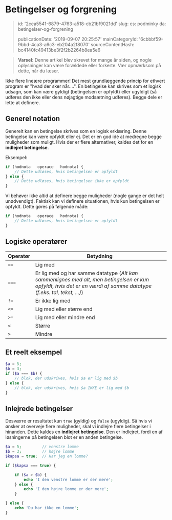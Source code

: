 Betingelser og forgrening
=========================

> id: '2cea5541-6879-4763-a518-cb21bf9021dd'
> slug:
> 	cs: podminky
> 	da: betingelser-og-forgrening
> 
> publicationDate: '2019-09-07 20:25:57'
> mainCategoryId: '6cbbbf59-9bbd-4ca3-a6c3-eb204a2f8070'
> sourceContentHash: bc4140fc49413be3f2f2b2264b8ea5e6

> **Varsel:** Denne artikel blev skrevet for mange år siden, og nogle oplysninger kan være forældede eller forkerte. Vær opmærksom på dette, når du læser.

Ikke flere lineære programmer! Det mest grundlæggende princip for ethvert program er "hvad der sker når....". En betingelse kan skrives som et logisk udsagn, som kan være gyldigt (betingelsen er opfyldt) eller ugyldigt (så udføres den ikke eller dens nøjagtige modsætning udføres). Begge dele er lette at definere.

Generel notation
------------

Generelt kan en betingelse skrives som en logisk erklæring. Denne betingelse kan være opfyldt eller ej. Det er en god idé at medregne begge muligheder som muligt. Hvis der er flere alternativer, kaldes det for en **indlejret betingelse**.

Eksempel:

```php
if (hodnota   operace   hodnota) {
	// Dette udløses, hvis betingelsen er opfyldt
} else {
	// Dette udløses, hvis betingelsen ikke er opfyldt
}
```

Vi behøver ikke altid at definere begge muligheder (nogle gange er det helt unødvendigt). Faktisk kan vi definere situationen, hvis kun betingelsen er opfyldt. Dette gøres på følgende måde:

```php
if (hodnota   operace   hodnota) {
	// Dette udløses, hvis betingelsen er opfyldt
}
```

Logiske operatører
--------------------------

| Operatør | Betydning
|----------|---------
| `==` | Lig med
| `===` | Er lig med og har samme datatype (*Alt kan sammenlignes med alt, men betingelsen er kun opfyldt, hvis det er en værdi af samme datatype (f.eks. tal, tekst, ...)*)
| `!=` | Er ikke lig med
| `<=` | Lig med eller større end
| `>=` | Lig med eller mindre end
| `<` | Større
| `>` | Mindre

Et reelt eksempel
--------------------------

```php
$a = 5;
$b = 3;
if ($a === $b) {
	// blok, der udskrives, hvis $a er lig med $b
} else {
	// blok, der udskrives, hvis $a IKKE er lig med $b
}
```

Inlejrede betingelser
--------------------------

Desværre er resultatet kun `true` (gyldig) og `false` (ugyldig). Så hvis vi ønsker at overveje flere muligheder, skal vi indlejre flere betingelser i hinanden. Dette kaldes en **indlejret betingelse**. Den er indlejret, fordi en af løsningerne på betingelsen blot er en anden betingelse.

```php
$a = 5;         // venstre lomme
$b = 3;         // højre lomme
$kapsa = true;  // Har jeg en lomme?

if ($kapsa === true) {

	if ($a > $b) {
		echo 'I den venstre lomme er der mere';
	} else {
		echo 'I den højre lomme er der mere';
	}

} else {
	echo 'Du har ikke en lomme';
}
```
